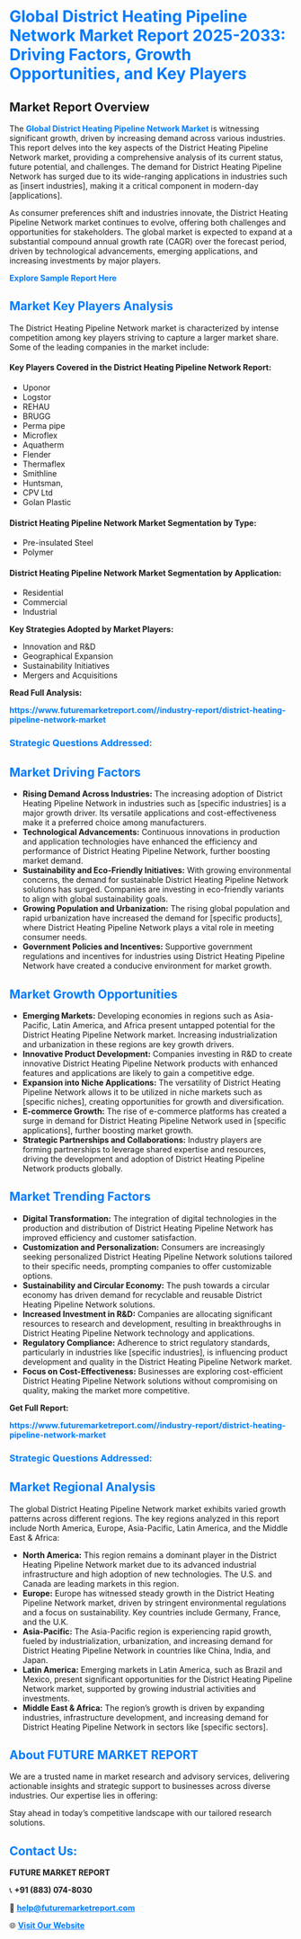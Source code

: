 <h1 style="color: #007BFF;">Global District Heating Pipeline Network Market Report 2025-2033: Driving Factors, Growth Opportunities, and Key Players</h1>

<section id="overview">
<h2>Market Report Overview</h2>
<p>The <a href="https://www.futuremarketreport.com//industry-report/district-heating-pipeline-network-market" style="color: #007BFF; text-decoration: none;"><strong>Global District Heating Pipeline Network Market</strong></a> is witnessing significant growth, driven by increasing demand across various industries. This report delves into the key aspects of the District Heating Pipeline Network market, providing a comprehensive analysis of its current status, future potential, and challenges. The demand for District Heating Pipeline Network has surged due to its wide-ranging applications in industries such as [insert industries], making it a critical component in modern-day [applications].</p>
<p>As consumer preferences shift and industries innovate, the District Heating Pipeline Network market continues to evolve, offering both challenges and opportunities for stakeholders. The global market is expected to expand at a substantial compound annual growth rate (CAGR) over the forecast period, driven by technological advancements, emerging applications, and increasing investments by major players.</p>
</section>

<section id="overview">
<p><a href="https://www.futuremarketreport.com//request-sample/reportId=60059" style="color: #007BFF; text-decoration: none;"><strong>Explore Sample Report Here</strong></a></p>
</section>

<section id="key-players">
<h2 style="color: #007BFF;">Market Key Players Analysis</h2>
<p>The District Heating Pipeline Network market is characterized by intense competition among key players striving to capture a larger market share. Some of the leading companies in the market include:</p>
<h4>Key Players Covered in the District Heating Pipeline Network Report:</h4>
<ul><li>Uponor</li><li>Logstor</li><li>REHAU</li><li>BRUGG</li><li>Perma pipe</li><li>Microflex</li><li>Aquatherm</li><li>Flender</li><li>Thermaflex</li><li>Smithline</li><li>Huntsman,</li><li>CPV Ltd</li><li>Golan Plastic</li></ul>
<h4>District Heating Pipeline Network Market Segmentation by Type:</h4>
<ul><li>Pre-insulated Steel</li><li>Polymer</li></ul>

<h4>District Heating Pipeline Network Market Segmentation by Application:</h4>
<ul><li>Residential</li><li>Commercial</li><li>Industrial</li></ul>
<p><strong>Key Strategies Adopted by Market Players:</strong></p>
<ul>
<li>Innovation and R&D</li>
<li>Geographical Expansion</li>
<li>Sustainability Initiatives</li>
<li>Mergers and Acquisitions</li>
</ul>
</section>

<section>
<p><strong>Read Full Analysis: </strong></p><a href="https://www.futuremarketreport.com//industry-report/district-heating-pipeline-network-market" style="color: #007BFF; text-decoration: none;"><strong>https://www.futuremarketreport.com//industry-report/district-heating-pipeline-network-market</strong></a>
<h3 style="color: #007BFF;">Strategic Questions Addressed:</h3>
</section>

<section id="driving-factors">
<h2 style="color: #007BFF;">Market Driving Factors</h2>
<ul>
<li><strong>Rising Demand Across Industries:</strong> The increasing adoption of District Heating Pipeline Network in industries such as [specific industries] is a major growth driver. Its versatile applications and cost-effectiveness make it a preferred choice among manufacturers.</li>
<li><strong>Technological Advancements:</strong> Continuous innovations in production and application technologies have enhanced the efficiency and performance of District Heating Pipeline Network, further boosting market demand.</li>
<li><strong>Sustainability and Eco-Friendly Initiatives:</strong> With growing environmental concerns, the demand for sustainable District Heating Pipeline Network solutions has surged. Companies are investing in eco-friendly variants to align with global sustainability goals.</li>
<li><strong>Growing Population and Urbanization:</strong> The rising global population and rapid urbanization have increased the demand for [specific products], where District Heating Pipeline Network plays a vital role in meeting consumer needs.</li>
<li><strong>Government Policies and Incentives:</strong> Supportive government regulations and incentives for industries using District Heating Pipeline Network have created a conducive environment for market growth.</li>
</ul>
</section>

<section id="growth-opportunities">
<h2 style="color: #007BFF;">Market Growth Opportunities</h2>
<ul>
<li><strong>Emerging Markets:</strong> Developing economies in regions such as Asia-Pacific, Latin America, and Africa present untapped potential for the District Heating Pipeline Network market. Increasing industrialization and urbanization in these regions are key growth drivers.</li>
<li><strong>Innovative Product Development:</strong> Companies investing in R&D to create innovative District Heating Pipeline Network products with enhanced features and applications are likely to gain a competitive edge.</li>
<li><strong>Expansion into Niche Applications:</strong> The versatility of District Heating Pipeline Network allows it to be utilized in niche markets such as [specific niches], creating opportunities for growth and diversification.</li>
<li><strong>E-commerce Growth:</strong> The rise of e-commerce platforms has created a surge in demand for District Heating Pipeline Network used in [specific applications], further boosting market growth.</li>
<li><strong>Strategic Partnerships and Collaborations:</strong> Industry players are forming partnerships to leverage shared expertise and resources, driving the development and adoption of District Heating Pipeline Network products globally.</li>
</ul>
</section>

<section id="trending-factors">
<h2 style="color: #007BFF;">Market Trending Factors</h2>
<ul>
<li><strong>Digital Transformation:</strong> The integration of digital technologies in the production and distribution of District Heating Pipeline Network has improved efficiency and customer satisfaction.</li>
<li><strong>Customization and Personalization:</strong> Consumers are increasingly seeking personalized District Heating Pipeline Network solutions tailored to their specific needs, prompting companies to offer customizable options.</li>
<li><strong>Sustainability and Circular Economy:</strong> The push towards a circular economy has driven demand for recyclable and reusable District Heating Pipeline Network solutions.</li>
<li><strong>Increased Investment in R&D:</strong> Companies are allocating significant resources to research and development, resulting in breakthroughs in District Heating Pipeline Network technology and applications.</li>
<li><strong>Regulatory Compliance:</strong> Adherence to strict regulatory standards, particularly in industries like [specific industries], is influencing product development and quality in the District Heating Pipeline Network market.</li>
<li><strong>Focus on Cost-Effectiveness:</strong> Businesses are exploring cost-efficient District Heating Pipeline Network solutions without compromising on quality, making the market more competitive.</li>
</ul>
</section>

<section>
<p><strong>Get Full Report: </strong></p><a href="https://www.futuremarketreport.com//industry-report/district-heating-pipeline-network-market" style="color: #007BFF; text-decoration: none;"><strong>https://www.futuremarketreport.com//industry-report/district-heating-pipeline-network-market</strong></a>
<h3 style="color: #007BFF;">Strategic Questions Addressed:</h3>
</section>


<section id="regional-analysis">
<h2 style="color: #007BFF;">Market Regional Analysis</h2>
<p>The global District Heating Pipeline Network market exhibits varied growth patterns across different regions. The key regions analyzed in this report include North America, Europe, Asia-Pacific, Latin America, and the Middle East & Africa:</p>
<ul>
<li><strong>North America:</strong> This region remains a dominant player in the District Heating Pipeline Network market due to its advanced industrial infrastructure and high adoption of new technologies. The U.S. and Canada are leading markets in this region.</li>
<li><strong>Europe:</strong> Europe has witnessed steady growth in the District Heating Pipeline Network market, driven by stringent environmental regulations and a focus on sustainability. Key countries include Germany, France, and the U.K.</li>
<li><strong>Asia-Pacific:</strong> The Asia-Pacific region is experiencing rapid growth, fueled by industrialization, urbanization, and increasing demand for District Heating Pipeline Network in countries like China, India, and Japan.</li>
<li><strong>Latin America:</strong> Emerging markets in Latin America, such as Brazil and Mexico, present significant opportunities for the District Heating Pipeline Network market, supported by growing industrial activities and investments.</li>
<li><strong>Middle East & Africa:</strong> The region’s growth is driven by expanding industries, infrastructure development, and increasing demand for District Heating Pipeline Network in sectors like [specific sectors].</li>
</ul>
</section>

<footer>
<h2 style="color: #007BFF;">About FUTURE MARKET REPORT</h2>
<p>We are a trusted name in market research and advisory services, delivering actionable insights and strategic support to businesses across diverse industries. Our expertise lies in offering:</p>

<p>Stay ahead in today’s competitive landscape with our tailored research solutions.</p>

<h2 style="color: #007BFF;">Contact Us:</h2>
<p><strong>FUTURE MARKET REPORT</strong></p>
<p>📞 <strong>+91 (883) 074-8030</strong></p>
<p>📧 <strong><a href="mailto:help@futuremarketreport.com" style="color: #007BFF;">help@futuremarketreport.com</a></strong></p>
<p>🌐 <strong><a href="https://www.futuremarketreport.com/" style="color: #007BFF;">Visit Our Website</a></strong></p>
</footer>
